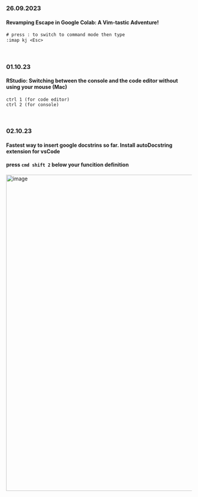 ### 26.09.2023
#### Revamping Escape in Google Colab: A Vim-tastic Adventure!

```txt
# press : to switch to command mode then type
:imap kj <Esc>
```

<br>

### 01.10.23
#### RStudio: Switching between the console and the code editor without using your mouse (Mac)

```command line
ctrl 1 (for code editor)
ctrl 2 (for console)
```

<br>

### 02.10.23
#### Fastest way to insert google docstrins so far. Install autoDocstring extension for vsCode
#### press `cmd shift 2` below your funcition definition

<img width="858" alt="image" src="https://github.com/GrigorijSchleifer/codeNewbie/assets/36699154/9ea7eb10-e568-4e2a-b5df-345d4c4c1aa4">